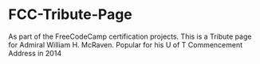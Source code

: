 # FCC-Tribute-Page
As part of the FreeCodeCamp certification projects. This is a Tribute page for Admiral William H. McRaven. Popular for his U of T Commencement Address in 2014
